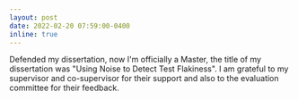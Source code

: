 ```yaml
---
layout: post
date: 2022-02-20 07:59:00-0400
inline: true
---
```


Defended my dissertation, now I'm officially a Master, the title of my dissertation was "Using Noise to Detect Test Flakiness". I am grateful to my supervisor and co-supervisor for their support and also to the evaluation committee for their feedback.
